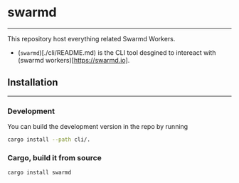 # swarmd
----

This repository host everything related Swarmd Workers.

- (`swarmd`)[./cli/README.md) is the CLI tool desgined to intereact with (swarmd
workers)[https://swarmd.io].

## Installation
---- 

### Development

You can build the development version in the repo by running

```bash
cargo install --path cli/.
```

### Cargo, build it from source

```bash
cargo install swarmd
```
